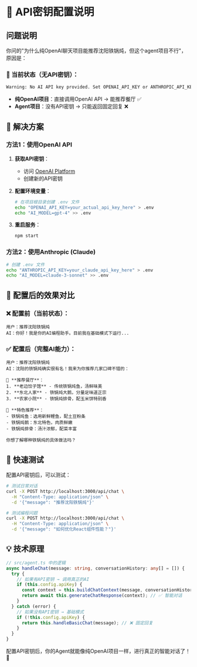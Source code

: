 # 🔑 API密钥配置说明

## 问题说明

你问的"为什么纯OpenAI聊天项目能推荐沈阳铁锅炖，但这个agent项目不行"，原因是：

### 🔴 **当前状态（无API密钥）**：
```bash
Warning: No AI API key provided. Set OPENAI_API_KEY or ANTHROPIC_API_KEY.
```

- **纯OpenAI项目**：直接调用OpenAI API → 能推荐餐厅 ✅
- **Agent项目**：没有API密钥 → 只能返回固定回复 ❌

## 🚀 解决方案

### 方法1：使用OpenAI API

1. **获取API密钥**：
   - 访问 [OpenAI Platform](https://platform.openai.com/api-keys)
   - 创建新的API密钥

2. **配置环境变量**：
   ```bash
   # 在项目根目录创建 .env 文件
   echo "OPENAI_API_KEY=your_actual_api_key_here" > .env
   echo "AI_MODEL=gpt-4" >> .env
   ```

3. **重启服务**：
   ```bash
   npm start
   ```

### 方法2：使用Anthropic (Claude)

```bash
# 创建 .env 文件
echo "ANTHROPIC_API_KEY=your_claude_api_key_here" > .env
echo "AI_MODEL=claude-3-sonnet" >> .env
```

## 🎯 配置后的效果对比

### ❌ **配置前（当前状态）**：
```
用户：推荐沈阳铁锅炖
AI：你好！我是你的AI编程助手。目前我在基础模式下运行...
```

### ✅ **配置后（完整AI能力）**：
```
用户：推荐沈阳铁锅炖
AI：沈阳的铁锅炖确实很有名！我来为你推荐几家口碑不错的：

🍲 **推荐餐厅**：
1. **老边饺子馆** - 传统铁锅炖鱼，汤鲜味美
2. **东北人家** - 铁锅炖大鹅，分量足味道正宗
3. **农家小院** - 铁锅炖排骨，配玉米饼特别香

🎯 **特色推荐**：
- 铁锅炖鱼：选用新鲜鲤鱼，配土豆粉条
- 铁锅炖鹅：东北特色，肉质鲜嫩
- 铁锅炖排骨：汤汁浓郁，配菜丰富

你想了解哪种铁锅炖的具体做法吗？
```

## 🔧 快速测试

配置API密钥后，可以测试：

```bash
# 测试日常对话
curl -X POST http://localhost:3000/api/chat \
  -H "Content-Type: application/json" \
  -d '{"message": "推荐沈阳铁锅炖"}'

# 测试编程问题
curl -X POST http://localhost:3000/api/chat \
  -H "Content-Type: application/json" \
  -d '{"message": "如何优化React组件性能？"}'
```

## 💡 技术原理

```typescript
// src/agent.ts 中的逻辑
async handleChat(message: string, conversationHistory: any[] = []) {
  try {
    // 如果有API密钥 → 调用真正的AI
    if (this.config.apiKey) {
      const context = this.buildChatContext(message, conversationHistory);
      return await this.generateChatResponse(context); // ✅ 智能对话
    }
  } catch (error) {
    // 如果没有API密钥 → 基础模式
    if (!this.config.apiKey) {
      return this.handleBasicChat(message); // ❌ 固定回复
    }
  }
}
```

配置API密钥后，你的Agent就能像纯OpenAI项目一样，进行真正的智能对话了！🎉
